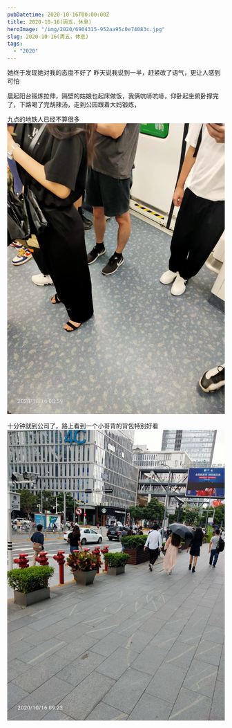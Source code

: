 ```yaml
---
pubDatetime: 2020-10-16T00:00:00Z
title: 2020-10-16(周五，休息)
heroImage: "/img/2020/6904315-952aa95c0e74083c.jpg"
slug: 2020-10-16(周五，休息)
tags:
  - "2020"
---
```


她终于发现她对我的态度不好了
昨天说我说到一半，赶紧改了语气，更让人感到可怕

晨起阳台锻炼拉伸，隔壁的姑娘也起床做饭，我俩吭哧吭哧，仰卧起坐俯卧撑完了，下路喝了完胡辣汤，走到公园跟着大妈锻炼，

九点的地铁人已经不算很多
![](../../../../public/img/2020/6904315-952aa95c0e74083c.jpg)

十分钟就到公司了，路上看到一个小哥背的背包特别好看
![](../../../../public/img/2020/6904315-12c9bd6ff2c8d6c9.jpg)
